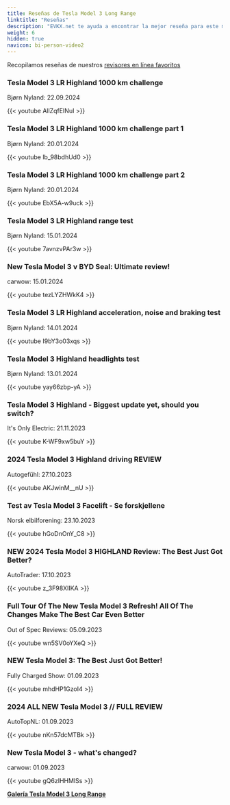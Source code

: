 ```yaml
---
title: Reseñas de Tesla Model 3 Long Range
linktitle: "Reseñas"
description: "EVKX.net te ayuda a encontrar la mejor reseña para este modelo."
weight: 6
hidden: true
navicon: bi-person-video2
---
```

Recopilamos reseñas de nuestros [revisores en línea favoritos](../../../../../guides/evreviewers/)

<div class="container text-center shadow p-2 pe-4 mb-5 bg-body-tertiary rounded border">
<h3>Tesla Model 3 LR Highland 1000 km challenge</h3>
<p>Bjørn Nyland: 22.09.2024</p>

{{< youtube AllZqfEINuI >}}

</div>
<div class="container text-center shadow p-2 pe-4 mb-5 bg-body-tertiary rounded border">
<h3>Tesla Model 3 LR Highland 1000 km challenge part 1</h3>
<p>Bjørn Nyland: 20.01.2024</p>

{{< youtube lb_98bdhUd0 >}}

</div>
<div class="container text-center shadow p-2 pe-4 mb-5 bg-body-tertiary rounded border">
<h3>Tesla Model 3 LR Highland 1000 km challenge part 2</h3>
<p>Bjørn Nyland: 20.01.2024</p>

{{< youtube EbX5A-w9uck >}}

</div>
<div class="container text-center shadow p-2 pe-4 mb-5 bg-body-tertiary rounded border">
<h3>Tesla Model 3 LR Highland range test</h3>
<p>Bjørn Nyland: 15.01.2024</p>

{{< youtube 7avnzvPAr3w >}}

</div>
<div class="container text-center shadow p-2 pe-4 mb-5 bg-body-tertiary rounded border">
<h3>New Tesla Model 3 v BYD Seal: Ultimate review!</h3>
<p>carwow: 15.01.2024</p>

{{< youtube tezLYZHWkK4 >}}

</div>
<div class="container text-center shadow p-2 pe-4 mb-5 bg-body-tertiary rounded border">
<h3>Tesla Model 3 LR Highland acceleration, noise and braking test</h3>
<p>Bjørn Nyland: 14.01.2024</p>

{{< youtube I9bY3o03xqs >}}

</div>
<div class="container text-center shadow p-2 pe-4 mb-5 bg-body-tertiary rounded border">
<h3>Tesla Model 3 Highland headlights test</h3>
<p>Bjørn Nyland: 13.01.2024</p>

{{< youtube yay66zbp-yA >}}

</div>
<div class="container text-center shadow p-2 pe-4 mb-5 bg-body-tertiary rounded border">
<h3>Tesla Model 3 Highland - Biggest update yet, should you switch?</h3>
<p>It's Only Electric: 21.11.2023</p>

{{< youtube K-WF9xw5buY >}}

</div>
<div class="container text-center shadow p-2 pe-4 mb-5 bg-body-tertiary rounded border">
<h3>2024 Tesla Model 3 Highland driving REVIEW</h3>
<p>Autogefühl: 27.10.2023</p>

{{< youtube AKJwinM__nU >}}

</div>
<div class="container text-center shadow p-2 pe-4 mb-5 bg-body-tertiary rounded border">
<h3>Test av Tesla Model 3 Facelift - Se forskjellene</h3>
<p>Norsk elbilforening: 23.10.2023</p>

{{< youtube hGoDnOnY_C8 >}}

</div>
<div class="container text-center shadow p-2 pe-4 mb-5 bg-body-tertiary rounded border">
<h3>NEW 2024 Tesla Model 3 HIGHLAND Review: The Best Just Got Better?</h3>
<p>AutoTrader: 17.10.2023</p>

{{< youtube z_3F98XIIKA >}}

</div>
<div class="container text-center shadow p-2 pe-4 mb-5 bg-body-tertiary rounded border">
<h3>Full Tour Of The New Tesla Model 3 Refresh! All Of The Changes Make The Best Car Even Better</h3>
<p>Out of Spec Reviews: 05.09.2023</p>

{{< youtube wn5SV0oYXeQ >}}

</div>
<div class="container text-center shadow p-2 pe-4 mb-5 bg-body-tertiary rounded border">
<h3>NEW Tesla Model 3: The Best Just Got Better!</h3>
<p>Fully Charged Show: 01.09.2023</p>

{{< youtube mhdHP1GzoI4 >}}

</div>
<div class="container text-center shadow p-2 pe-4 mb-5 bg-body-tertiary rounded border">
<h3>2024 ALL NEW Tesla Model 3 // FULL REVIEW</h3>
<p>AutoTopNL: 01.09.2023</p>

{{< youtube nKn57dcMTBk >}}

</div>
<div class="container text-center shadow p-2 pe-4 mb-5 bg-body-tertiary rounded border">
<h3>New Tesla Model 3 - what's changed?</h3>
<p>carwow: 01.09.2023</p>

{{< youtube gQ6zIHHMlSs >}}

</div>
<div class="mt-3 mb-3">
<a href="../gallery/" class="text-decoration-none text-black">
<strong><i class="bi-arrow-left"></i>Galería  </strong>
</a>
<a href="../" class="text-decoration-none text-black float-end">
<strong>Tesla Model 3 Long Range <i class="bi-arrow-right"></i></strong>
</a>
</div>

